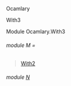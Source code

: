 Ocamlary

With3

Module Ocamlary.With3

<a id="module-M"></a>

###### module M =

> [With2](Ocamlary.With2.md)


<a id="module-N"></a>

###### module [N](Ocamlary.With3.N.md)